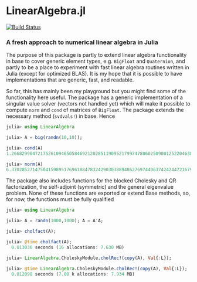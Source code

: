 # LinearAlgebra.jl
<!-- [![StatsBase](http://pkg.julialang.org/badges/StatsBase_0.4.svg)](http://pkg.julialang.org/?pkg=StatsBase&ver=0.4) -->
[![Build Status](https://travis-ci.org/andreasnoack/LinearAlgebra.jl.svg?branch=master)](https://travis-ci.org/andreasnoack/LinearAlgebra.jl)

### A fresh approach to numerical linear algebra in Julia

The purpose of this package is partly to extend linear algebra functionality in base to cover generic element types, e.g. `BigFloat` and `Quaternion`, and partly to be a place to experiment with fast linear algebra routines written in Julia (except for optimized BLAS). It is my hope that it is possible to have implementations that are generic, fast, and readable.

So far, this has mainly been my playground but you might find some of the functionality here useful. The package has a generic implementation of a singular value solver (vectors not handled yet) which will make it possible to compute `norm` and `cond` of matrices of `BigFloat`. The package extends the necessary method (`svdvals!`) in base. Hence

```jl
julia> using LinearAlgebra

julia> A = big(randn(10,10));

julia> cond(A)
1.266829904721752610946505846921202851190952179974780602509001252204638657237828e+03

julia> norm(A)
6.370285271475041598951769618847832429030388948627697440637424244721679386430589
```

The package also includes functions for the blocked Cholesky and QR factorization, the self-adjoint (symmetric) and the general eigenvalue problem. None of these functions are exported or extend Base methods, so, for now, the functions must be fully qualified

```jl
julia> using LinearAlgebra

julia> A = randn(1000,1000); A = A'A;

julia> cholfact(A);

julia> @time cholfact(A);
  0.013036 seconds (16 allocations: 7.630 MB)

julia> LinearAlgebra.CholeskyModule.cholRec!(copy(A), Val{:L});

julia> @time LinearAlgebra.CholeskyModule.cholRec!(copy(A), Val{:L});
  0.012098 seconds (7.00 k allocations: 7.934 MB)
```

